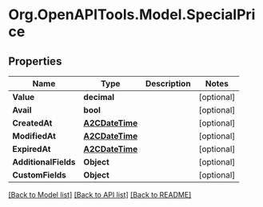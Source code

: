 # Org.OpenAPITools.Model.SpecialPrice

## Properties

Name | Type | Description | Notes
------------ | ------------- | ------------- | -------------
**Value** | **decimal** |  | [optional] 
**Avail** | **bool** |  | [optional] 
**CreatedAt** | [**A2CDateTime**](A2CDateTime.md) |  | [optional] 
**ModifiedAt** | [**A2CDateTime**](A2CDateTime.md) |  | [optional] 
**ExpiredAt** | [**A2CDateTime**](A2CDateTime.md) |  | [optional] 
**AdditionalFields** | **Object** |  | [optional] 
**CustomFields** | **Object** |  | [optional] 

[[Back to Model list]](../README.md#documentation-for-models) [[Back to API list]](../README.md#documentation-for-api-endpoints) [[Back to README]](../README.md)

